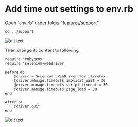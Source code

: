 # Add time out settings to env.rb

Open "env.rb" under folder "features/support".

`cd ../support`

![alt text](https://raw.githubusercontent.com/hy1984427/BDD-with-PageObject/master/images/ChangeFolderForEnvRB.png "Go to env.rb")

Then change its content to following:

<pre><code>require 'rubygems'
require 'selenium-webdriver'

Before do
	@driver = Selenium::WebDriver.for :firefox
	@driver.manage.timeouts.implicit_wait = 30
	@driver.manage.timeouts.script_timeout = 30
	@driver.manage.timeouts.page_load = 30
end

After do
	@driver.quit
end
</pre></code>

![alt text](https://raw.githubusercontent.com/hy1984427/BDD-with-PageObject/master/images/EditEnvRB.png "Edit env.rb")
